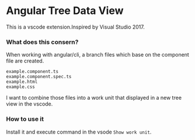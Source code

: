 # Angular Tree Data View
This is a vscode extension.Inspired by Visual Studio 2017.

### What does this consern?
When working with angular/cli, a branch files which base on the component file are created.

```
example.component.ts
example.component.spec.ts
example.html
example.css
```

I want to combine those files into a work unit that displayed in a new tree view in the vscode.

### How to use it
Install it and execute command in the vsode `Show work unit`.
